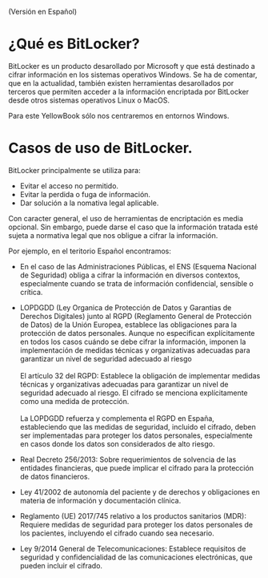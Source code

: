 (Versión en Español)

# ¿Qué es BitLocker?

BitLocker es un producto desarollado por Microsoft y que está destinado a cifrar información en los sistemas operativos Windows. Se ha de comentar, que en la actualidad, también existen herramientas desarollados por terceros que permiten acceder a la información encriptada por BitLocker desde otros sistemas operativos Linux o MacOS. 

Para este YellowBook sólo nos centraremos en entornos Windows.

# Casos de uso de BitLocker.

BitLocker principalmente se utiliza para:

- Evitar el acceso no permitido.
- Evitar la perdida o fuga de información.
- Dar solución a la nomativa legal aplicable.

Con caracter general, el uso de herramientas de encriptación es media opcional. Sin embargo, puede darse el caso que la información tratada esté sujeta a normativa legal que nos obligue a cifrar la información.     

Por ejemplo, en el teritorio Español encontramos:

- En el caso de las Administraciones Públicas, el ENS (Esquema Nacional de Seguridad) obliga a cifrar la información en diversos contextos, especialmente cuando se trata de información confidencial, sensible o crítica.
 
- LOPDGDD (Ley Organica de Protección de Datos y Garantias de Derechos Digitales) junto al RGPD (Reglamento General de Protección de Datos) de la Unión Europea, establece las obligaciones para la protección de datos personales. Aunque no especifican explícitamente en todos los casos cuándo se debe cifrar la información, imponen la implementación de medidas técnicas y organizativas adecuadas para garantizar un nivel de seguridad adecuado al riesgo<br><br>
El artículo 32 del RGPD: Establece la obligación de implementar medidas técnicas y organizativas adecuadas para garantizar un nivel de seguridad adecuado al riesgo. El cifrado se menciona explícitamente como una medida de protección.<br><br>
La LOPDGDD refuerza y complementa el RGPD en España, estableciendo que las medidas de seguridad, incluido el cifrado, deben ser implementadas para proteger los datos personales, especialmente en casos donde los datos son considerados de alto riesgo.

- Real Decreto 256/2013: Sobre requerimientos de solvencia de las entidades financieras, que puede implicar el cifrado para la protección de datos financieros.

- Ley 41/2002 de autonomía del paciente y de derechos y obligaciones en materia de información y documentación clínica.

- Reglamento (UE) 2017/745 relativo a los productos sanitarios (MDR): Requiere medidas de seguridad para proteger los datos personales de los pacientes, incluyendo el cifrado cuando sea necesario.

- Ley 9/2014 General de Telecomunicaciones: Establece requisitos de seguridad y confidencialidad de las comunicaciones electrónicas, que pueden incluir el cifrado.



 






